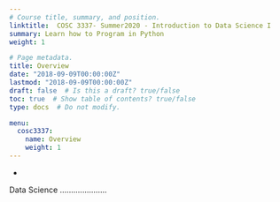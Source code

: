 ```yaml
---
# Course title, summary, and position.
linktitle:  COSC 3337- Summer2020 - Introduction to Data Science I 
summary: Learn how to Program in Python
weight: 1

# Page metadata.
title: Overview
date: "2018-09-09T00:00:00Z"
lastmod: "2018-09-09T00:00:00Z"
draft: false  # Is this a draft? true/false
toc: true  # Show table of contents? true/false
type: docs  # Do not modify.

menu:
  cosc3337:
    name: Overview
    weight: 1
---
```



*   
 Data Science .....................

